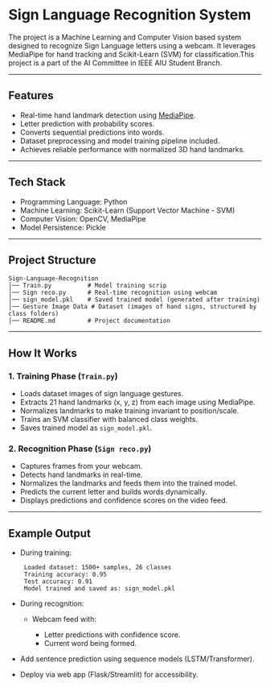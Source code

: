 # Sign Language Recognition System

The project is a Machine Learning and Computer Vision based system designed to recognize Sign Language letters using a webcam. It leverages MediaPipe for hand tracking and Scikit-Learn (SVM) for classification.This project is a part of the AI Committee in IEEE AIU Student Branch.

---

## Features

* Real-time hand landmark detection using [MediaPipe](https://google.github.io/mediapipe/).
* Letter prediction with probability scores.
* Converts sequential predictions into words.
* Dataset preprocessing and model training pipeline included.
* Achieves reliable performance with normalized 3D hand landmarks.

---

## Tech Stack

* Programming Language: Python
* Machine Learning: Scikit-Learn (Support Vector Machine - SVM)
* Computer Vision: OpenCV, MediaPipe 
* Model Persistence: Pickle

---

## Project Structure

```
Sign-Language-Recognition
│── Train.py          # Model training scrip
│── Sign reco.py      # Real-time recognition using webcam
│── sign_model.pkl    # Saved trained model (generated after training)
│── Gesture Image Data # Dataset (images of hand signs, structured by class folders)
│── README.md         # Project documentation
```

---

## How It Works

### 1. Training Phase (`Train.py`)

* Loads dataset images of sign language gestures.
* Extracts 21 hand landmarks (x, y, z) from each image using MediaPipe.
* Normalizes landmarks to make training invariant to position/scale.
* Trains an SVM classifier with balanced class weights.
* Saves trained model as `sign_model.pkl`.

### 2. Recognition Phase (`Sign reco.py`)

* Captures frames from your webcam.
* Detects hand landmarks in real-time.
* Normalizes the landmarks and feeds them into the trained model.
* Predicts the current letter and builds words dynamically.
* Displays predictions and confidence scores on the video feed.

---

## Example Output

* During training:

  ```
   Loaded dataset: 1500+ samples, 26 classes
   Training accuracy: 0.95
   Test accuracy: 0.91
   Model trained and saved as: sign_model.pkl
  ```

* During recognition:

  * Webcam feed with:

    * Letter predictions with confidence score.
    * Current word being formed.


* Add sentence prediction using sequence models (LSTM/Transformer).
* Deploy via web app (Flask/Streamlit) for accessibility.
